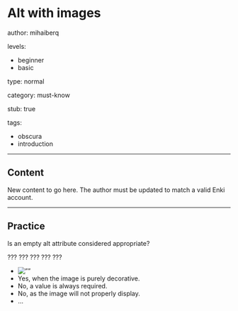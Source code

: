 # Alt with images
author: mihaiberq

levels:
  - beginner
  - basic

type: normal

category: must-know

stub: true

tags:
  - obscura
  - introduction


---
## Content

New content to go here. The author must be updated to match a valid Enki account.

---
## Practice

Is an empty alt attribute considered appropriate?

???
???
???
???
???

* <img src=”image.png” alt=””>
* Yes, when the image is purely decorative.
* No, a value is always required.
* No, as the image will not properly display.
* …
